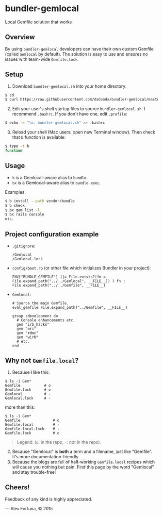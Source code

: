 bundler-gemlocal
================

Local Gemfile solution that works

Overview
--------

By using `bundler-gemlocal` developers can have their own custom Gemfile (called `Gemlocal` by default). The solution is easy to use and ensures no issues with team-wide `Gemfile.lock`.

Setup
-----

1. Download `bundler-gemlocal.sh` into your home directory:

  ```sh
  $ cd
  $ curl https://raw.githubusercontent.com/dadooda/bundler-gemlocal/master/bundler-gemlocal.sh -O
  ```

2. Edit your user's shell startup files to source `bundler-gemlocal.sh`. I recommend `.bashrc`. If you don't have one, edit `.profile`:

  ```sh
  $ echo -e "\n. bundler-gemlocal.sh" >> .bashrc
  ```

3. Reload your shell (Mac users: open new Terminal window). Then check that `b` function is available:

  ```sh
  $ type -t b
  function
  ```

Usage
-----

* `b` is a Gemlocal-aware alias to `bundle`.
* `bx` is a Gemlocal-aware alias to `bundle exec`.

Examples:

```sh
$ b install --path vendor/bundle
$ b check
$ bx gem list -l
$ bx rails console
etc.
```

Project configuration example
-----------------------------

* `.gitignore`:

  ```
  /Gemlocal
  /Gemlocal.lock 
  ```
  
* `config/boot.rb` (or other file which initializes Bundler in your project):

  ```
  ENV["BUNDLE_GEMFILE"] ||= File.exists?(fn = File.expand_path("../../Gemlocal", __FILE__)) ? fn : File.expand_path("../../Gemfile", __FILE__)
  ```

* `Gemlocal`:

  ```
  # Source the main Gemfile.
  eval_gemfile File.expand_path("../Gemfile", __FILE__)

  group :development do
    # Console enhancements etc.
    gem "irb_hacks"
    gem "ori"
    gem "rdoc"
    gem "wirb"
    # etc.
  end
  ```

Why not `Gemfile.local`?
------------------------

1. Because I like this:

  ```
  $ ls -1 Gem*
  Gemfile           # o
  Gemfile.lock      # o
  Gemlocal          # -
  Gemlocal.lock     # -
  ```

  more than this:

  ```
  $ ls -1 Gem*
  Gemfile               # o
  Gemfile.local         # -
  Gemfile.local.lock    # -
  Gemfile.lock          # o
  ```

  > Legend: (`o`: in the repo, `-`: not in the repo).

2. Because "Gemlocal" is **both** a term and a filename, just like "Gemfile". It's more documentation-friendly.
3. Because the blogs are full of half-working `Gemfile.local` recipes which will cause you nothing but pain. Find this page by the word "Gemlocal" and stay trouble-free!

Cheers!
-------

Feedback of any kind is highly appreciated.

&mdash; Alex Fortuna, &copy; 2015
